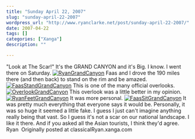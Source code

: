 ```yaml
---
title: "Sunday April 22, 2007"
slug: "sunday-april-22-2007"
wordpress_url: "http://www.ryanclarke.net/post/sunday-april-22-2007/"
date: 2007-04-22
tags: []
categories: ["Xanga"]
description: ""

---
```


"Look at The Scar!"
It's the GRAND CANYON and it's Big.
I know. I went there on Saturday.
 [](http://photo.xanga.com/classicalRyan/049e3118983141/photo.html) [![](http://x04.xanga.com/9e3d770523c32118983141/b85529982.jpg "RyanGrandCanyon")](http://photo.xanga.com/classicalRyan/049e3118983141/photo.html)
Faas and I drove the 190 miles there (and then back) to stand on the rim and be amazed.
[![](http://x75.xanga.com/a43d920768035118983049/b85529912.jpg "FaasStandGrandCanyon")](http://photo.xanga.com/classicalRyan/75a43118983049/photo.html)
This is one of the many official overlooks.
[![](http://x81.xanga.com/d1cd621322032118983081/b85529936.jpg "OverlookGrandCanyon")](http://photo.xanga.com/classicalRyan/81d1c118983081/photo.html)
This overlook was a little better in my opinion.
[![](http://xba.xanga.com/358d970730434118983119/b85529966.jpg "RyanFeetGrandCanyon")](http://photo.xanga.com/classicalRyan/ba358118983119/photo.html)
It was more personal.
[![](http://xed.xanga.com/cf2d601221732118983025/b85529893.jpg "FaasSitGrandCanyon")](http://photo.xanga.com/classicalRyan/edcf2118983025/photo.html)
It was pretty much everything that everyone says it would be. Personally, it was so huge it seemed a little fake. I guess I just can't imagine anything really being that vast.
So I guess it's not a scar on our national landscape. I like it there. And if you asked all the Asian tourists, I think they'd agree.
Ryan[](http://photo.xanga.com/classicalRyan/ba358118983119/photo.html) [](http://photo.xanga.com/classicalRyan/edcf2118983025/photo.html)
Originally posted at classicalRyan.xanga.com
